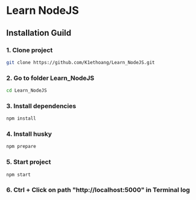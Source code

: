 # Learn NodeJS
## Installation Guild
### 1. Clone project
```bash
git clone https://github.com/K1ethoang/Learn_NodeJS.git
```
### 2. Go to folder Learn_NodeJS
```bash
cd Learn_NodeJS
```
### 3. Install dependencies
```bash
npm install
```
### 4. Install husky
```bash
npm prepare
```

### 5. Start project
```bash
npm start
```
### 6. Ctrl + Click on path "http://localhost:5000" in Terminal log